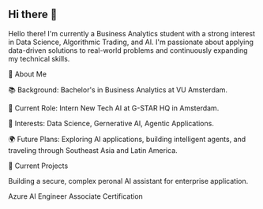 ## Hi there 👋

Hello there! I'm currently a Business Analytics student with a strong interest in Data Science, Algorithmic Trading, and AI. I'm passionate about applying data-driven solutions to real-world problems and continuously expanding my technical skills.

🔹 About Me

📚 Background: Bachelor's in Business Analytics at VU Amsterdam.

💼 Current Role: Intern New Tech AI at G-STAR HQ in Amsterdam.

🚀 Interests: Data Science, Gernerative AI, Agentic Applications.

🌍 Future Plans: Exploring AI applications, building intelligent agents, and traveling through Southeast Asia and Latin America.

📌 Current Projects

Building a secure, complex peronal AI assistant for enterprise application.

Azure AI Engineer Associate Certification
<!--
**LeoMetasch/LeoMetasch** is a ✨ _special_ ✨ repository because its `README.md` (this file) appears on your GitHub profile.

Here are some ideas to get you started:

- 🔭 I’m currently working on ...
- 🌱 I’m currently learning ...
- 👯 I’m looking to collaborate on ...
- 🤔 I’m looking for help with ...
- 💬 Ask me about ...
- 📫 How to reach me: ...
- 😄 Pronouns: ...
- ⚡ Fun fact: ...
-->
